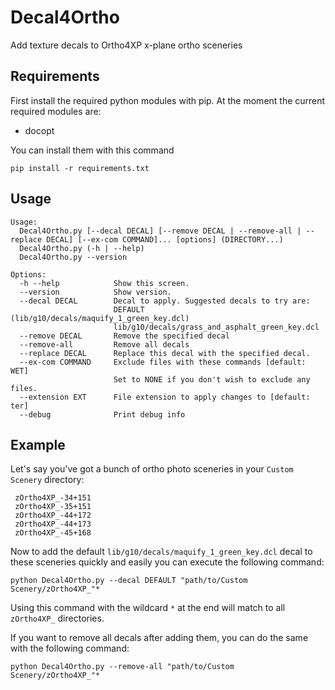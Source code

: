 # Decal4Ortho
Add texture decals to Ortho4XP x-plane ortho sceneries

## Requirements

First install the required python modules with pip. At the moment the current required modules are:

 + docopt

You can install them with this command

```
pip install -r requirements.txt
```

## Usage


```
Usage:
  Decal4Ortho.py [--decal DECAL] [--remove DECAL | --remove-all | --replace DECAL] [--ex-com COMMAND]... [options] (DIRECTORY...)
  Decal4Ortho.py (-h | --help)
  Decal4Ortho.py --version

Options:
  -h --help            Show this screen.
  --version            Show version.
  --decal DECAL        Decal to apply. Suggested decals to try are:
                       DEFAULT (lib/g10/decals/maquify_1_green_key.dcl)
                       lib/g10/decals/grass_and_asphalt_green_key.dcl
  --remove DECAL       Remove the specified decal
  --remove-all         Remove all decals
  --replace DECAL      Replace this decal with the specified decal.
  --ex-com COMMAND     Exclude files with these commands [default: WET]
                       Set to NONE if you don't wish to exclude any files.
  --extension EXT      File extension to apply changes to [default: ter]   
  --debug              Print debug info   
```

## Example

Let's say you've got a bunch of ortho photo sceneries in your `Custom Scenery` directory:

```
 zOrtho4XP_-34+151
 zOrtho4XP_-35+151
 zOrtho4XP_-44+172
 zOrtho4XP_-44+173
 zOrtho4XP_-45+168
```

Now to add the default `lib/g10/decals/maquify_1_green_key.dcl` decal to these sceneries quickly and easily you can execute the following command:

```
python Decal4Ortho.py --decal DEFAULT "path/to/Custom Scenery/zOrtho4XP_"*
```

Using this command with the wildcard `*` at the end will match to all `zOrtho4XP_` directories.

If you want to remove all decals after adding them, you can do the same with the following command:

```
python Decal4Ortho.py --remove-all "path/to/Custom Scenery/zOrtho4XP_"*
```
